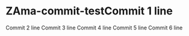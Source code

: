 # ZAma-commit-testCommit 1 line
Commit 2 line
Commit 3 line
Commit 4 line
Commit 5 line
Commit 6 line
